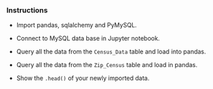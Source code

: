 ### Instructions

* Import pandas, sqlalchemy and PyMySQL.

* Connect to MySQL data base in Jupyter notebook.

* Query all the data from the `Census_Data` table and load into pandas.

* Query all the data from the `Zip_Census` table and load in pandas.

* Show the `.head()` of your newly imported data.
